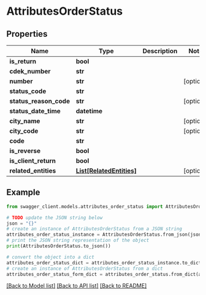 # AttributesOrderStatus


## Properties

Name | Type | Description | Notes
------------ | ------------- | ------------- | -------------
**is_return** | **bool** |  | 
**cdek_number** | **str** |  | 
**number** | **str** |  | [optional] 
**status_code** | **str** |  | 
**status_reason_code** | **str** |  | [optional] 
**status_date_time** | **datetime** |  | 
**city_name** | **str** |  | [optional] 
**city_code** | **str** |  | [optional] 
**code** | **str** |  | 
**is_reverse** | **bool** |  | 
**is_client_return** | **bool** |  | 
**related_entities** | [**List[RelatedEntities]**](RelatedEntities.md) |  | [optional] 

## Example

```python
from swagger_client.models.attributes_order_status import AttributesOrderStatus

# TODO update the JSON string below
json = "{}"
# create an instance of AttributesOrderStatus from a JSON string
attributes_order_status_instance = AttributesOrderStatus.from_json(json)
# print the JSON string representation of the object
print(AttributesOrderStatus.to_json())

# convert the object into a dict
attributes_order_status_dict = attributes_order_status_instance.to_dict()
# create an instance of AttributesOrderStatus from a dict
attributes_order_status_form_dict = attributes_order_status.from_dict(attributes_order_status_dict)
```
[[Back to Model list]](../README.md#documentation-for-models) [[Back to API list]](../README.md#documentation-for-api-endpoints) [[Back to README]](../README.md)


